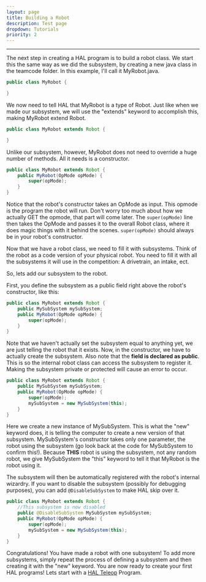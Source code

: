 ```yaml
---
layout: page
title: Building a Robot
description: Test page
dropdown: Tutorials
priority: 2
---
```

----------------------
The next step in creating a HAL program is to build a robot class. We start this the same way as we did the subsystem, by creating a new java class in the teamcode folder. In this example, I'll call it MyRobot.java.

```java
public class MyRobot {

}
```

We now need to tell HAL that MyRobot is a type of Robot. Just like when we made our subsystem, we will use the "extends" keyword to accomplish this, making MyRobot extend Robot.

```java
public class MyRobot extends Robot {

}
```
Unlike our subsystem, however, MyRobot does not need to override a huge number of methods. All it needs is a constructor.
```java
public class MyRobot extends Robot {
    public MyRobot(OpMode opMode) {
        super(opMode);
    }
}
```

Notice that the robot's constructor takes an OpMode as input. This opmode is the program the robot will run. Don't worry too much about how we actually GET the opmode, that part will come later. The `super(opMode)` line then takes the OpMode and passes it to the overall Robot class, where it does magic things with it behind the scenes. `super(opMode)` should always be in your robot's constructor.

Now that we have a robot class, we need to fill it with subsystems. Think of the robot as a code version of your physical robot. You need to fill it with all the subsystems it will use in the competition: A drivetrain, an intake, ect.

So, lets add our subsystem to the robot.

First, you define the subsystem as a public field right above the robot's constructor, like this:

```java
public class MyRobot extends Robot {
    public MySubSystem mySubSystem;
    public MyRobot(OpMode opMode) {
        super(opMode);
    }
}
```

Note that we haven't actually set the subsystem equal to anything yet, we are just telling the robot that it exists. Now, in the constructor, we have to actually create the subsystem. Also note that the **field is declared as public**. This is so the internal robot class can access the subsystem to register it. Making the subsystem private or protected will cause an error to occur.

```java
public class MyRobot extends Robot {
    public MySubSystem mySubSystem;
    public MyRobot(OpMode opMode) {
        super(opMode);
        mySubSystem = new MySubSystem(this);
    }
}
```

Here we create a new instance of MySubSystem. This is what the "new" keyword does, it is telling the computer to create a new version of that subsystem. MySubSystem's constructor takes only one parameter, the robot using the subsystem (go look back at the code for MySubSystem to confirm this!). Because **THIS** robot is using the subsystem, not any random robot, we give MySubSystem the "this" keyword to tell it that MyRobot is the robot using it.

The subsystem will then be automatically registered with the robot's internal wizardry. If you want to disable the subsystem (possibly for debugging purposes), you can add `@DisableSubSystem` to make HAL skip over it.

```java
public class MyRobot extends Robot {
    //This subsystem is now disabled    
    public @DisableSubSystem MySubSystem mySubSystem;
    public MyRobot(OpMode opMode) {
        super(opMode);
        mySubSystem = new MySubSystem(this);
    }
}
```

Congratulations! You have made a robot with one subsystem! To add more subsystems, simply repeat the process of defining a subsystem and then creating it with the "new" keyword. You are now ready to create your first HAL programs! Lets start with a [HAL Teleop](hal-teleop.md) Program.
